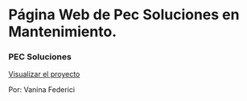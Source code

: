 # Página Web de Pec Soluciones en Mantenimiento.

### PEC Soluciones

[Visualizar el proyecto](https://vanifederici.github.io/pecsoluciones/)

Por: Vanina Federici

